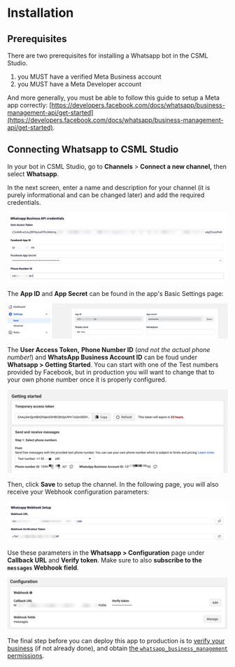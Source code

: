 # Installation

## Prerequisites

There are two prerequisites for installing a Whatsapp bot in the CSML Studio.

1. you MUST have a verified Meta Business account
2. you MUST have a Meta Developer account

And more generally, you must be able to follow this guide to setup a Meta app correctly: [https://developers.facebook.com/docs/whatsapp/business-management-api/get-started](https://developers.facebook.com/docs/whatsapp/business-management-api/get-started).

## Connecting Whatsapp to CSML Studio

In your bot in CSML Studio, go to **Channels** > **Connect a new channel,** then select **Whatsapp**.

In the next screen, enter a name and description for your channel (it is purely informational and can be changed later) and add the required credentials.

![](<../../.gitbook/assets/CleanShot 2022-07-29 at 11.10.11@2x.png>)

The **App ID** and **App Secret** can be found in the app's Basic Settings page:

![](<../../.gitbook/assets/CleanShot 2022-07-29 at 11.11.38@2x.png>)

The **User Access Token,** **Phone Number ID** (_and not the actual phone number!_) and **WhatsApp Business Account ID** can be foud under **Whatsapp > Getting Started**. You can start with one of the Test numbers provided by Facebook, but in production you will want to change that to your own phone number once it is properly configured.

![](<../../.gitbook/assets/CleanShot 2022-07-29 at 11.07.01@2x.png>)

Then, click **Save** to setup the channel. In the following page, you will also receive your Webhook configuration parameters:

![](../../.gitbook/assets/image.png)

Use these parameters in the **Whatsapp > Configuration** page under **Callback URL** and **Verify token**. Make sure to also **subscribe to the `messages` Webhook field**.

![](<../../.gitbook/assets/CleanShot 2022-07-29 at 11.07.32@2x.png>)

The final step before you can deploy this app to production is to [verify your business](https://www.facebook.com/business/help/2058515294227817) (if not already done), and obtain [the `whatsapp_business_management` permissions](https://developers.facebook.com/micro\_site/url/?click\_from\_context\_menu=true\&country=FR\&destination=https%3A%2F%2Fdevelopers.facebook.com%2Fdocs%2Fpermissions%2Freference%2Fwhatsapp\_business\_management\&event\_type=click\&last\_nav\_impression\_id=1KC47D7snVtyQUZe8\&max\_percent\_page\_viewed=30\&max\_viewport\_height\_px=831\&max\_viewport\_width\_px=1512\&orig\_http\_referrer=https%3A%2F%2Fdevelopers.facebook.com%2Fdocs%2Fwhatsapp%2Fbusiness-management-api%2Fget-started\&orig\_request\_uri=https%3A%2F%2Fdevelopers.facebook.com%2Fajax%2Fdocs%2Fnav%2F%3Fpath1%3Dwhatsapp%26path2%3Dbusiness-management-api%26path3%3Dget-started\&region=emea\&scrolled=true\&session\_id=1Q0luFHipTpQvWDFI\&site=developers).
